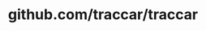 ---
layout: post
title: github.com/traccar/traccar
categories: link
tags: [انگلیسی, برنامه‌نویسی]
---